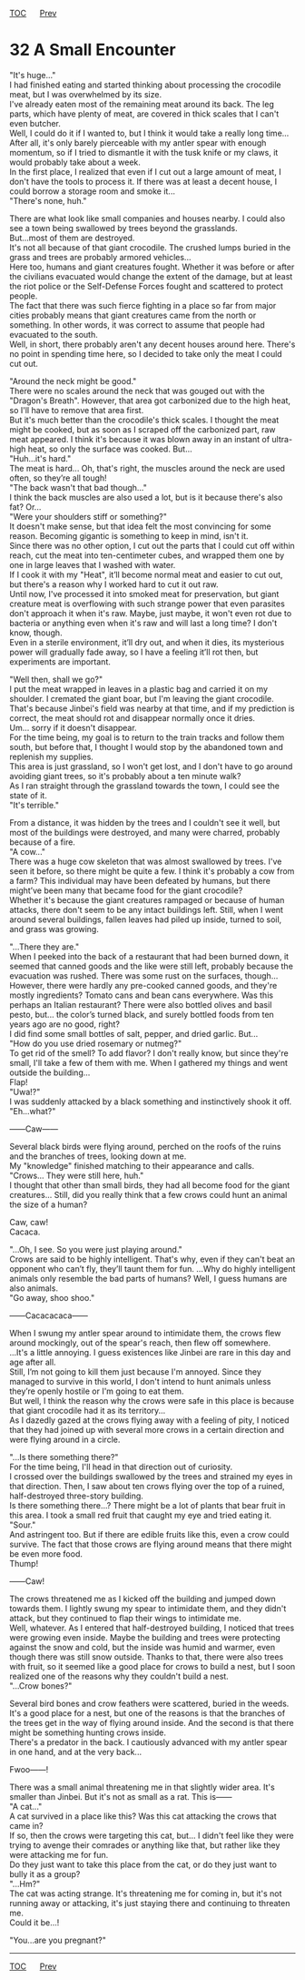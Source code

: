 [TOC](../readme.md)&nbsp;&nbsp;&nbsp;&nbsp;&nbsp;&nbsp;[Prev](section_0002.md)&nbsp;&nbsp;&nbsp;&nbsp;&nbsp;&nbsp;



# 32 A Small Encounter

"It's huge..."  
I had finished eating and started thinking about processing the
crocodile meat, but I was overwhelmed by its size.  
I've already eaten most of the remaining meat around its back. The leg
parts, which have plenty of meat, are covered in thick scales that I
can't even butcher.  
Well, I could do it if I wanted to, but I think it would take a really
long time...  
After all, it's only barely pierceable with my antler spear with enough
momentum, so if I tried to dismantle it with the tusk knife or my claws,
it would probably take about a week.  
In the first place, I realized that even if I cut out a large amount of
meat, I don't have the tools to process it. If there was at least a
decent house, I could borrow a storage room and smoke it...  
"There's none, huh."  
  
There are what look like small companies and houses nearby. I could also
see a town being swallowed by trees beyond the grasslands.  
But...most of them are destroyed.  
It's not all because of that giant crocodile. The crushed lumps buried
in the grass and trees are probably armored vehicles...  
Here too, humans and giant creatures fought. Whether it was before or
after the civilians evacuated would change the extent of the damage, but
at least the riot police or the Self-Defense Forces fought and scattered
to protect people.  
The fact that there was such fierce fighting in a place so far from
major cities probably means that giant creatures came from the north or
something. In other words, it was correct to assume that people had
evacuated to the south.  
Well, in short, there probably aren't any decent houses around here.
There's no point in spending time here, so I decided to take only the
meat I could cut out.  
  
"Around the neck might be good."  
There were no scales around the neck that was gouged out with the
"Dragon's Breath". However, that area got carbonized due to the high
heat, so I'll have to remove that area first.  
But it's much better than the crocodile's thick scales. I thought the
meat might be cooked, but as soon as I scraped off the carbonized part,
raw meat appeared. I think it's because it was blown away in an instant
of ultra-high heat, so only the surface was cooked. But...  
"Huh...it's hard."  
The meat is hard... Oh, that's right, the muscles around the neck are
used often, so they’re all tough!  
"The back wasn't that bad though..."  
I think the back muscles are also used a lot, but is it because there's
also fat? Or...  
"Were your shoulders stiff or something?"  
It doesn't make sense, but that idea felt the most convincing for some
reason. Becoming gigantic is something to keep in mind, isn't it.  
Since there was no other option, I cut out the parts that I could cut
off within reach, cut the meat into ten-centimeter cubes, and wrapped
them one by one in large leaves that I washed with water.  
If I cook it with my "Heat", it’ll become normal meat and easier to cut
out, but there's a reason why I worked hard to cut it out raw.  
Until now, I've processed it into smoked meat for preservation, but
giant creature meat is overflowing with such strange power that even
parasites don't approach it when it's raw. Maybe, just maybe, it won't
even rot due to bacteria or anything even when it's raw and will last a
long time? I don't know, though.  
Even in a sterile environment, it’ll dry out, and when it dies, its
mysterious power will gradually fade away, so I have a feeling it’ll rot
then, but experiments are important.  
  
"Well then, shall we go?"  
I put the meat wrapped in leaves in a plastic bag and carried it on my
shoulder. I cremated the giant boar, but I'm leaving the giant
crocodile. That's because Jinbei's field was nearby at that time, and if
my prediction is correct, the meat should rot and disappear normally
once it dries.  
Um... sorry if it doesn't disappear.  
For the time being, my goal is to return to the train tracks and follow
them south, but before that, I thought I would stop by the abandoned
town and replenish my supplies.  
This area is just grassland, so I won't get lost, and I don't have to go
around avoiding giant trees, so it's probably about a ten minute walk?  
As I ran straight through the grassland towards the town, I could see
the state of it.  
"It's terrible."  
  
From a distance, it was hidden by the trees and I couldn't see it well,
but most of the buildings were destroyed, and many were charred,
probably because of a fire.  
"A cow..."  
There was a huge cow skeleton that was almost swallowed by trees. I've
seen it before, so there might be quite a few. I think it's probably a
cow from a farm? This individual may have been defeated by humans, but
there might’ve been many that became food for the giant crocodile?  
Whether it's because the giant creatures rampaged or because of human
attacks, there don't seem to be any intact buildings left. Still, when I
went around several buildings, fallen leaves had piled up inside, turned
to soil, and grass was growing.  
  
"...There they are."  
When I peeked into the back of a restaurant that had been burned down,
it seemed that canned goods and the like were still left, probably
because the evacuation was rushed. There was some rust on the surfaces,
though...  
However, there were hardly any pre-cooked canned goods, and they're
mostly ingredients? Tomato cans and bean cans everywhere. Was this
perhaps an Italian restaurant? There were also bottled olives and basil
pesto, but... the color’s turned black, and surely bottled foods from
ten years ago are no good, right?  
I did find some small bottles of salt, pepper, and dried garlic.
But...  
"How do you use dried rosemary or nutmeg?"  
To get rid of the smell? To add flavor? I don't really know, but since
they're small, I'll take a few of them with me. When I gathered my
things and went outside the building...  
Flap!  
"Uwa!?"  
I was suddenly attacked by a black something and instinctively shook it
off.  
"Eh...what?"  
  
――Caw――  
  
Several black birds were flying around, perched on the roofs of the
ruins and the branches of trees, looking down at me.  
My "knowledge" finished matching to their appearance and calls.  
"Crows... They were still here, huh."  
I thought that other than small birds, they had all become food for the
giant creatures... Still, did you really think that a few crows could
hunt an animal the size of a human?  
  
Caw, caw!  
Cacaca.  
  
"...Oh, I see. So you were just playing around."  
Crows are said to be highly intelligent. That's why, even if they can't
beat an opponent who can’t fly, they’ll taunt them for fun. ...Why do
highly intelligent animals only resemble the bad parts of humans? Well,
I guess humans are also animals.  
"Go away, shoo shoo."  
  
――Cacacacaca――  
  
When I swung my antler spear around to intimidate them, the crows flew
around mockingly, out of the spear's reach, then flew off somewhere.  
...It's a little annoying. I guess existences like Jinbei are rare in
this day and age after all.  
Still, I’m not going to kill them just because I'm annoyed. Since they
managed to survive in this world, I don't intend to hunt animals unless
they’re openly hostile or I'm going to eat them.  
But well, I think the reason why the crows were safe in this place is
because that giant crocodile had it as its territory...  
As I dazedly gazed at the crows flying away with a feeling of pity, I
noticed that they had joined up with several more crows in a certain
direction and were flying around in a circle.  
  
"...Is there something there?"  
For the time being, I'll head in that direction out of curiosity.  
I crossed over the buildings swallowed by the trees and strained my eyes
in that direction. Then, I saw about ten crows flying over the top of a
ruined, half-destroyed three-story building.  
Is there something there...? There might be a lot of plants that bear
fruit in this area. I took a small red fruit that caught my eye and
tried eating it.  
"Sour."  
And astringent too. But if there are edible fruits like this, even a
crow could survive. The fact that those crows are flying around means
that there might be even more food.  
Thump!  
  
――Caw!  
  
The crows threatened me as I kicked off the building and jumped down
towards them. I lightly swung my spear to intimidate them, and they
didn't attack, but they continued to flap their wings to intimidate
me.  
Well, whatever. As I entered that half-destroyed building, I noticed
that trees were growing even inside. Maybe the building and trees were
protecting against the snow and cold, but the inside was humid and
warmer, even though there was still snow outside. Thanks to that, there
were also trees with fruit, so it seemed like a good place for crows to
build a nest, but I soon realized one of the reasons why they couldn't
build a nest.  
"...Crow bones?"  
  
Several bird bones and crow feathers were scattered, buried in the
weeds.  
It's a good place for a nest, but one of the reasons is that the
branches of the trees get in the way of flying around inside. And the
second is that there might be something hunting crows inside.  
There's a predator in the back. I cautiously advanced with my antler
spear in one hand, and at the very back...  
  
Fwoo――!  
  
There was a small animal threatening me in that slightly wider area.
It's smaller than Jinbei. But it's not as small as a rat. This is――  
"A cat..."  
A cat survived in a place like this? Was this cat attacking the crows
that came in?  
If so, then the crows were targeting this cat, but... I didn't feel like
they were trying to avenge their comrades or anything like that, but
rather like they were attacking me for fun.  
Do they just want to take this place from the cat, or do they just want
to bully it as a group?  
"...Hm?"  
The cat was acting strange. It's threatening me for coming in, but it's
not running away or attacking, it's just staying there and continuing to
threaten me.  
Could it be…!  
  
"You...are you pregnant?"  
  
  
  


---
[TOC](../readme.md)&nbsp;&nbsp;&nbsp;&nbsp;&nbsp;&nbsp;[Prev](section_0002.md)&nbsp;&nbsp;&nbsp;&nbsp;&nbsp;&nbsp;

